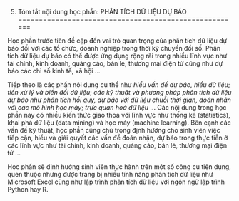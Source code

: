 5. Tóm tắt nội dung học phần: PHÂN TÍCH DỮ LIỆU DỰ BÁO
======================================================

Học phần trước tiên đề cập đến vai trò quan trọng của phân tích dữ liệu
dự báo đối với các tổ chức, doanh nghiệp trong thời kỳ chuyển đổi số.
Phân tích dữ liệu dự báo có thể được ứng dụng rộng rãi trong nhiều lĩnh
vực như tài chính, kinh doanh, quảng cáo, bán lẻ, thương mại điện tử
cũng như dự báo các chỉ số kinh tế, xã hội ...

Tiếp theo là các phần nội dung cụ thể như *hiểu vấn đề dự báo, hiểu dữ
liệu*; *tiền xử lý và biến đổi dữ liệu*; *các kỹ thuật và phương pháp
phân tích dữ liệu dự báo như phân tích hồi quy, dự báo với dữ liệu chuỗi
thời gian, đoán nhận với các mô hình học máy*; *trực quan hoá dữ liệu*
... Các nội dung trong học phần này có nhiều kiến thức giao thoa với
lĩnh vực như thống kê (statistics), khai phá dữ liệu (data mining) và
học máy (machine learning). Bên cạnh các vấn đề kỹ thuật, học phần cũng
chú trọng định hướng cho sinh viên việc tiếp cận, hiểu và giải quyết các
vấn đề đoán nhận, dự báo trong thực tiễn ở các lĩnh vực như tài chính,
kinh doanh, quảng cáo, bán lẻ, thương mại điện tử ...

Học phần sẽ định hướng sinh viên thực hành trên một số công cụ tiện
dụng, quen thuộc nhưng được trang bị nhiều tính năng phân tích dữ liệu
như Microsoft Excel cũng như lập trình phân tích dữ liệu với ngôn ngữ
lập trình Python hay R.

